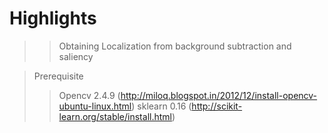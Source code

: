 # Highlights
>> Obtaining Localization from background subtraction and saliency


> Prerequisite  
>> Opencv 2.4.9 (http://miloq.blogspot.in/2012/12/install-opencv-ubuntu-linux.html)
>> sklearn 0.16 (http://scikit-learn.org/stable/install.html)



